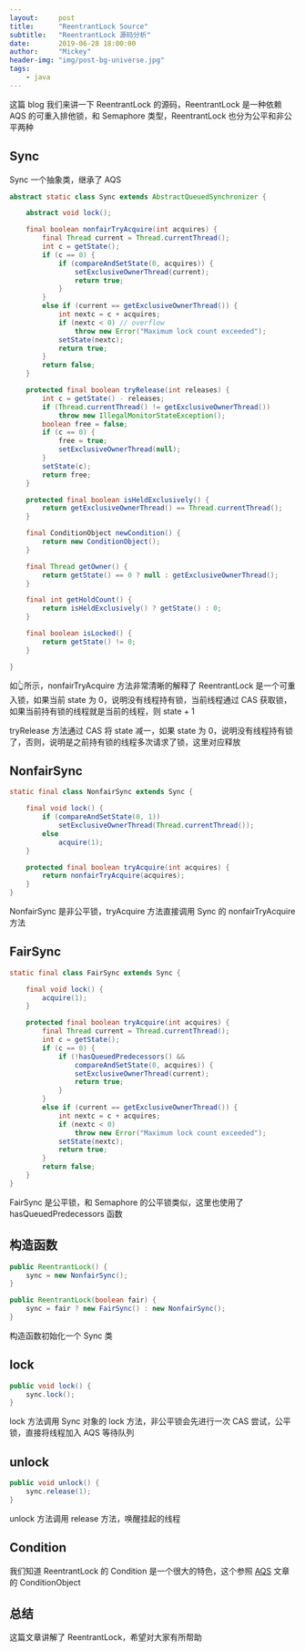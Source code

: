 ```yaml
---
layout:     post
title:      "ReentrantLock Source"
subtitle:   "ReentrantLock 源码分析"
date:       2019-06-28 18:00:00
author:     "Mickey"
header-img: "img/post-bg-universe.jpg"
tags:
    - java
---
```


这篇 blog 我们来讲一下 ReentrantLock 的源码，ReentrantLock 是一种依赖 AQS 的可重入排他锁，和 Semaphore 类型，ReentrantLock 也分为公平和非公平两种

## Sync

Sync 一个抽象类，继承了 AQS

```java
abstract static class Sync extends AbstractQueuedSynchronizer {

    abstract void lock();

    final boolean nonfairTryAcquire(int acquires) {
        final Thread current = Thread.currentThread();
        int c = getState();
        if (c == 0) {
            if (compareAndSetState(0, acquires)) {
                setExclusiveOwnerThread(current);
                return true;
            }
        }
        else if (current == getExclusiveOwnerThread()) {
            int nextc = c + acquires;
            if (nextc < 0) // overflow
                throw new Error("Maximum lock count exceeded");
            setState(nextc);
            return true;
        }
        return false;
    }

    protected final boolean tryRelease(int releases) {
        int c = getState() - releases;
        if (Thread.currentThread() != getExclusiveOwnerThread())
            throw new IllegalMonitorStateException();
        boolean free = false;
        if (c == 0) {
            free = true;
            setExclusiveOwnerThread(null);
        }
        setState(c);
        return free;
    }

    protected final boolean isHeldExclusively() {
        return getExclusiveOwnerThread() == Thread.currentThread();
    }

    final ConditionObject newCondition() {
        return new ConditionObject();
    }

    final Thread getOwner() {
        return getState() == 0 ? null : getExclusiveOwnerThread();
    }

    final int getHoldCount() {
        return isHeldExclusively() ? getState() : 0;
    }

    final boolean isLocked() {
        return getState() != 0;
    }

}
```

如👆所示，nonfairTryAcquire 方法非常清晰的解释了 ReentrantLock 是一个可重入锁，如果当前 state 为 0，说明没有线程持有锁，当前线程通过 CAS 获取锁，如果当前持有锁的线程就是当前的线程，则 state + 1

tryRelease 方法通过 CAS 将 state 减一，如果 state 为 0，说明没有线程持有锁了，否则，说明是之前持有锁的线程多次请求了锁，这里对应释放

## NonfairSync

```java
static final class NonfairSync extends Sync {

    final void lock() {
        if (compareAndSetState(0, 1))
            setExclusiveOwnerThread(Thread.currentThread());
        else
            acquire(1);
    }

    protected final boolean tryAcquire(int acquires) {
        return nonfairTryAcquire(acquires);
    }
}
```

NonfairSync 是非公平锁，tryAcquire 方法直接调用 Sync 的 nonfairTryAcquire 方法

## FairSync

```java
static final class FairSync extends Sync {

    final void lock() {
        acquire(1);
    }

    protected final boolean tryAcquire(int acquires) {
        final Thread current = Thread.currentThread();
        int c = getState();
        if (c == 0) {
            if (!hasQueuedPredecessors() &&
                compareAndSetState(0, acquires)) {
                setExclusiveOwnerThread(current);
                return true;
            }
        }
        else if (current == getExclusiveOwnerThread()) {
            int nextc = c + acquires;
            if (nextc < 0)
                throw new Error("Maximum lock count exceeded");
            setState(nextc);
            return true;
        }
        return false;
    }
}
```

FairSync 是公平锁，和 Semaphore 的公平锁类似，这里也使用了 hasQueuedPredecessors 函数

## 构造函数

```java
public ReentrantLock() {
    sync = new NonfairSync();
}

public ReentrantLock(boolean fair) {
    sync = fair ? new FairSync() : new NonfairSync();
}
```

构造函数初始化一个 Sync 类

## lock

```java
public void lock() {
    sync.lock();
}
```

lock 方法调用 Sync 对象的 lock 方法，非公平锁会先进行一次 CAS 尝试，公平锁，直接将线程加入 AQS 等待队列

## unlock

```java
public void unlock() {
    sync.release(1);
}
```

unlock 方法调用 release 方法，唤醒挂起的线程

## Condition

我们知道 ReentrantLock 的 Condition 是一个很大的特色，这个参照 [AQS](https://mickey0524.github.io/2019/06/27/java-aqs-source/) 文章的 ConditionObject 

## 总结

这篇文章讲解了 ReentrantLock，希望对大家有所帮助